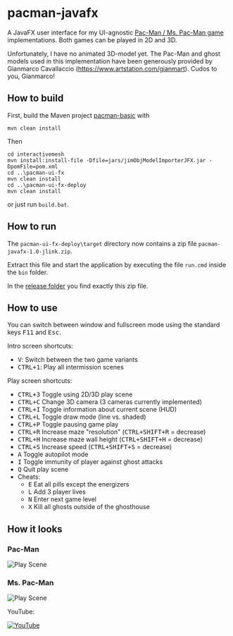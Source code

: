 # pacman-javafx

A JavaFX user interface for my UI-agnostic [Pac-Man / Ms. Pac-Man game](https://github.com/armin-reichert/pacman-basic) implementations. Both games can be played in 2D and 3D.

Unfortunately, I have no animated 3D-model yet. The Pac-Man and ghost models used in this implementation have been generously provided by Gianmarco Cavallaccio (https://www.artstation.com/gianmart). Cudos to you, Gianmarco! 

## How to build

First, build the Maven project [pacman-basic](https://github.com/armin-reichert/pacman-basic) with

```
mvn clean install
```

Then
```
cd interactivemesh
mvn install:install-file -Dfile=jars/jimObjModelImporterJFX.jar -DpomFile=pom.xml
cd ..\pacman-ui-fx
mvn clean install
cd ..\pacman-ui-fx-deploy
mvn clean install
```

or just run `build.bat`.

## How to run

The `pacman-ui-fx-deploy\target` directory now contains a zip file `pacman-javafx-1.0-jlink.zip`. 

Extract this file and start the application by executing the file `run.cmd` inside the `bin` folder.  

In the [release folder](https://github.com/armin-reichert/pacman-javafx/releases) you find exactly this zip file.

## How to use

You can switch between window and fullscreen mode using the standard keys <kbd>F11</kbd> and <kbd>Esc</kbd>.

Intro screen shortcuts:
- <kbd>V</kbd>: Switch between the two game variants
- <kbd>CTRL+1</kbd>: Play all intermission scenes

Play screen shortcuts:
- <kbd>CTRL+3</kbd> Toggle using 2D/3D play scene
- <kbd>CTRL+C</kbd> Change 3D camera (3 cameras currently implemented)
- <kbd>CTRL+I</kbd> Toggle information about current scene (HUD)
- <kbd>CTRL+L</kbd> Toggle draw mode (line vs. shaded)
- <kbd>CTRL+P</kbd> Toggle pausing game play
- <kbd>CTRL+R</kbd> Increase maze "resolution" (<kbd>CTRL+SHIFT+R</kbd> = decrease)
- <kbd>CTRL+H</kbd> Increase maze wall height (<kbd>CTRL+SHIFT+H</kbd> = decrease)
- <kbd>CTRL+S</kbd> Increase speed (<kbd>CTRL+SHIFT+S</kbd> = decrease)
- <kbd>A</kbd> Toggle autopilot mode
- <kbd>I</kbd> Toggle immunity of player against ghost attacks
- <kbd>Q</kbd> Quit play scene
- Cheats:
  - <kbd>E</kbd> Eat all pills except the energizers
  - <kbd>L</kbd> Add 3 player lives
  - <kbd>N</kbd> Enter next game level
  - <kbd>X</kbd> Kill all ghosts outside of the ghosthouse 

## How it looks

### Pac-Man

![Play Scene](https://github.com/armin-reichert/pacman-javafx/blob/main/pacman-ui-fx/doc/pacman-maze.png)

### Ms. Pac-Man

![Play Scene](https://github.com/armin-reichert/pacman-javafx/blob/main/pacman-ui-fx/doc/playscene3D.png)

YouTube:

[![YouTube](https://github.com/armin-reichert/pacman-javafx/blob/main/pacman-ui-fx/doc/thumbnail.jpg)](https://www.youtube.com/watch?v=-ANLq4mMn3Q)
